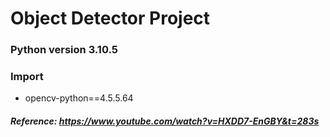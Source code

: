 # Object Detector Project

### Python version 3.10.5

### Import
* opencv-python==4.5.5.64

##### Reference: https://www.youtube.com/watch?v=HXDD7-EnGBY&t=283s
